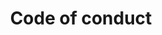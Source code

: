 ---
lang: en
layout: doc
permalink: /code-of-conduct/
redirect_to: https://qubes-doc-rst.readthedocs.io/en/latest/introduction/code-of-conduct.html
ref: 118
title: Code of conduct
---